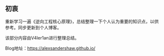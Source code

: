 ## 初衷

重新学习一遍《逆向工程核心原理》，总结整理一下个人认为重要的知识点，以供参考。同步更新到个人博客。

该部分内容由V4ler1an进行整理总结。

Blog地址：https://alexsandershaw.github.io/
